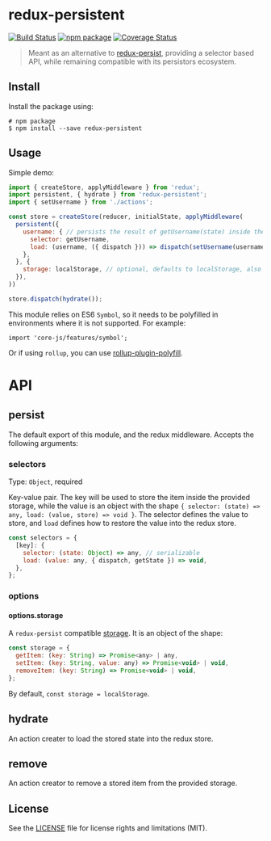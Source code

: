 # redux-persistent

[![Build Status][build-badge]][build]
[![npm package][npm-badge]][npm]
[![Coverage Status][coveralls-badge]][coveralls]

> Meant as an alternative to [redux-persist](https://github.com/rt2zz/redux-persist), providing a selector based API, while remaining compatible with its persistors ecosystem.

## Install

Install the package using:

```
# npm package
$ npm install --save redux-persistent
```

## Usage

Simple demo:

```js
import { createStore, applyMiddleware } from 'redux';
import persistent, { hydrate } from 'redux-persistent';
import { setUsername } from './actions';

const store = createStore(reducer, initialState, applyMiddleware(
  persistent({
    username: { // persists the result of getUsername(state) inside the provided storage, under the keye 'username'
      selector: getUsername,
      load: (username, ({ dispatch })) => dispatch(setUsername(username)),
    },
  }, {
    storage: localStorage, // optional, defaults to localStorage, also tested with redux-persist-node-storage
  }),
))

store.dispatch(hydrate());
```

This module relies on ES6 `Symbol`, so it needs to be polyfilled in environments where it is not supported. For example:

```
import 'core-js/features/symbol';
```

Or if using `rollup`, you can use [rollup-plugin-polyfill](https://www.npmjs.com/package/rollup-plugin-polyfill).

# API

## persist

The default export of this module, and the redux middleware. Accepts the following arguments:

### selectors

Type: `Object`, required

Key-value pair. The key will be used to store the item inside the provided storage, while the value is an object with the shape `{ selector: (state) => any, load: (value, store) => void }`. The selector defines the value to store, and `load` defines how to restore the value into the redux store.

```javascript
const selectors = {
  [key]: {
    selector: (state: Object) => any, // serializable
    load: (value: any, { dispatch, getState }) => void,
  },
};
```

### options

#### options.storage

A `redux-persist` compatible [storage](https://github.com/rt2zz/redux-persist#storage-engines). It is an object of the shape:

```javascript
const storage = {
  getItem: (key: String) => Promise<any> | any,
  setItem: (key: String, value: any) => Promise<void> | void,
  removeItem: (key: String) => Promise<void> | void,
};
```

By default, `const storage = localStorage`.

## hydrate

An action creater to load the stored state into the redux store.

## remove

An action creator to remove a stored item from the provided storage.

## License

See the [LICENSE](LICENSE.md) file for license rights and limitations (MIT).


[build-badge]: https://img.shields.io/github/workflow/status/dotcore64/redux-persistent/test/master?style=flat-square
[build]: https://github.com/dotcore64/redux-persistent/actions

[npm-badge]: https://img.shields.io/npm/v/redux-persistent.svg?style=flat-square
[npm]: https://www.npmjs.org/package/redux-persistent

[coveralls-badge]: https://img.shields.io/coveralls/dotcore64/redux-persistent/master.svg?style=flat-square
[coveralls]: https://coveralls.io/r/dotcore64/redux-persistent

